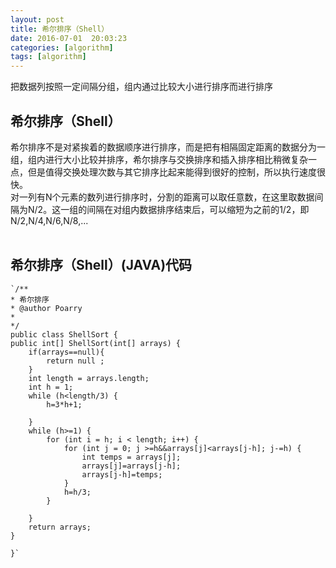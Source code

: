 ```yaml
---
layout: post
title: 希尔排序（Shell）
date: 2016-07-01  20:03:23 
categories: [algorithm]
tags: [algorithm]
---
```


把数据列按照一定间隔分组，组内通过比较大小进行排序而进行排序
<!--more-->

##  希尔排序（Shell）

  希尔排序不是对紧挨着的数据顺序进行排序，而是把有相隔固定距离的数据分为一组，组内进行大小比较并排序，希尔排序与交换排序和插入排序相比稍微复杂一点，但是值得交换处理次数与其它排序比起来能得到很好的控制，所以执行速度很快。<br/>
 对一列有N个元素的数列进行排序时，分割的距离可以取任意数，在这里取数据间隔为N/2。这一组的间隔在对组内数据排序结束后，可以缩短为之前的1/2，即N/2,N/4,N/6,N/8,...
<br/>
<br/>

##  希尔排序（Shell）(JAVA)代码 
    `/**
 	* 希尔排序
 	* @author Poarry
 	*
 	*/
	public class ShellSort {
	public int[] ShellSort(int[] arrays) {
		if(arrays==null){
			return null ;
		}
		int length = arrays.length;
		int h = 1;
		while (h<length/3) {
			h=3*h+1;
			
		}
		while (h>=1) {
			for (int i = h; i < length; i++) {
				for (int j = 0; j >=h&&arrays[j]<arrays[j-h]; j-=h) {
					int temps = arrays[j];
					arrays[j]=arrays[j-h];
					arrays[j-h]=temps;
				}
				h=h/3;
			}
			
		}
		return arrays;				
	}

	}`

